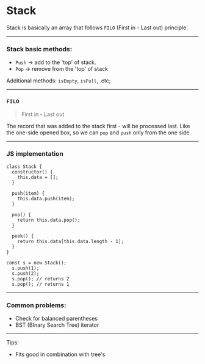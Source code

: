 # Stack

Stack is basically an array that follows `FILO` (First in - Last out) principle.

***

### Stack basic methods:

  * `Push`  -> add to the 'top' of stack.
  * `Pop`   -> remove from the 'top' of stack

Additional methods:   `isEmpty`, `isFull`, .etc;

*** 

### `FILO`

> First in - Last out

The record that was added to the stack first - will be processed last. Like the one-side opened box, so we can `pop` and `push` only from the one side.

---

### JS implementation

```JS
class Stack {
  constructor() {
    this.data = [];
  }

  push(item) {
    this.data.push(item);
  }

  pop() {
    return this.data.pop();
  }

  peek() {
    return this.data[this.data.length - 1];
  }
}

const s = new Stack();
  s.push(1);
  s.push(2);
  s.pop(); // returns 2
  s.pop(); // returns 1
```

---

### Common problems:

- Check for balanced parentheses
- BST (BInary Search Tree) iterator

---

Tips:

- Fits good in combination with tree's
